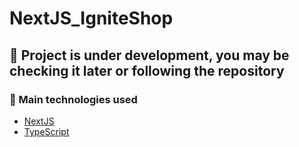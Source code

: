 # NextJS_IgniteShop

## 📌 Project is under development, you may be checking it later or following the repository


### 🚀 Main technologies used
- [NextJS](https://nextjs.org/)
- [TypeScript](https://www.typescriptlang.org/)